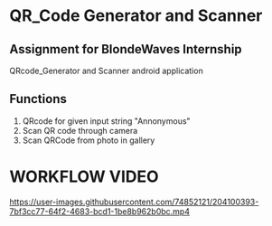 # QR_Code Generator and Scanner
## Assignment for BlondeWaves Internship 

QRcode_Generator and Scanner android application

## Functions
1. QRcode for given input string "Annonymous"
2. Scan QR code through camera
3. Scan QRCode from photo in gallery

# WORKFLOW VIDEO



https://user-images.githubusercontent.com/74852121/204100393-7bf3cc77-64f2-4683-bcd1-1be8b962b0bc.mp4

